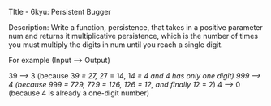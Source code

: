 TItle - 6kyu: Persistent Bugger

Description: Write a function, persistence, that takes in a positive parameter num and returns it multiplicative persistence, which is the number of times you must multiply the digits in num until you reach a single digit.

For example (Input --> Output)

39 --> 3 (because 3*9 = 27, 2*7 = 14, 1*4 = 4 and 4 has only one digit)
999 --> 4 (because 9*9*9 = 729, 7*2*9 = 126, 1*2*6 = 12, and finally 1*2 = 2)
4 --> 0 (because 4 is already a one-digit number)

